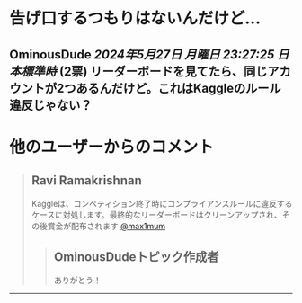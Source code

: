 # 告げ口するつもりはないんだけど…
**OminousDude** *2024年5月27日 月曜日 23:27:25 日本標準時* (2票)
リーダーボードを見てたら、同じアカウントが2つあるんだけど。これはKaggleのルール違反じゃない？
---
# 他のユーザーからのコメント
> ## Ravi Ramakrishnan
> 
> Kaggleは、コンペティション終了時にコンプライアンスルールに違反するケースに対処します。最終的なリーダーボードはクリーンアップされ、その後賞金が配布されます [@max1mum](https://www.kaggle.com/max1mum) 
> 
> 
> 
> > ## OminousDudeトピック作成者
> > 
> > ありがとう！
> > 
> > 
> > 
--- 

